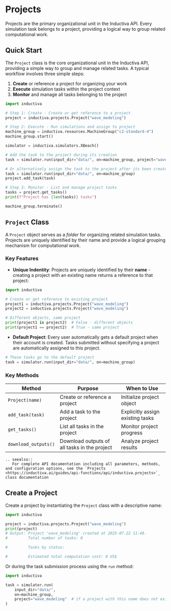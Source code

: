 # Projects

Projects are the primary organizational unit in the Inductiva API. Every simulation task belongs to a project, providing a logical way to group related computational work.

## Quick Start

The `Project` class is the core organizational unit in the Inductiva API, providing a simple way to group and manage related tasks. A typical workflow involves three simple steps:
1. **Create** or reference a project for organizing your work
2. **Execute** simulation tasks within the project context
3. **Monitor** and manage all tasks belonging to the project

```python
import inductiva

# Step 1: Create - Create or get reference to a project
project = inductiva.projects.Project("wave_modeling")

# Step 2: Execute - Run simulations and assign to project
machine_group = inductiva.resources.MachineGroup("c2-standard-4")
machine_group.start()

simulator = inductiva.simulators.XBeach()

# Add the task to the project during its creation
task = simulator.run(input_dir="data/", on=machine_group, project="wave_modeling")

# Or alternatively assign the task to the project after its been created
task = simulator.run(input_dir="data/", on=machine_group)
project.add_task(task)

# Step 3: Monitor - List and manage project tasks
tasks = project.get_tasks()
print(f"Project has {len(tasks)} tasks")

machine_group.terminate()

```

## `Project` Class

A `Project` object serves as a _folder_ for organizing related simulation tasks. Projects are uniquely identified by their name and provide a logical grouping mechanism for computational work.

### Key Features

- **Unique Indentity**: Projects are uniquely identified by their **name** - creating a project with an existing name returns a reference to that project:

```python
import inductiva

# Create or get reference to existing project
project1 = inductiva.projects.Project("wave_modeling")
project2 = inductiva.projects.Project("wave_modeling")

# Different objects, same project
print(project1 is project2)  # False - different objects
print(project1 == project2)  # True - same project
```

- **Default Project**: Every user automatically gets a default project when their account is created. Tasks submitted without specifying a project are automatically assigned to this project.

```python
# These tasks go to the default project
task = simulator.run(input_dir="data/", on=machine_group)
```

### Key Methods

| Method | Purpose | When to Use |
|--------|---------|-------------|
| `Project(name)` | Create or reference a project | Initialize project object |
| `add_task(task)` | Add a task to the project | Explicitly assign existing tasks |
| `get_tasks()` | List all tasks in the project | Monitor project progress |
| `download_outputs()` | Download outputs of all tasks in the project | Analyze project results |

````{eval-rst}
.. seealso::
   For complete API documentation including all parameters, methods, and configuration options, see the `Projects <https://inductiva.ai/guides/api-functions/api/inductiva.projects>`_ class documentation
````


## Create a Project

Create a project by instantiating the `Project` class with a descriptive name:

```python
import inductiva

project = inductiva.projects.Project("wave_modeling")
print(project)
# Output: Project 'wave_modeling' created at 2025-07-22 11:48.
#         Total number of tasks: 0

#         Tasks by status:

#         Estimated total computation cost: 0 US$
```

Or during the task submission process using the `run` method:

```python
import inductiva

task = simulator.run(
    input_dir="data/",
    on=machine_group,
    project="wave_modeling"  # if a project with this name does not exist, it will be created
)
```
